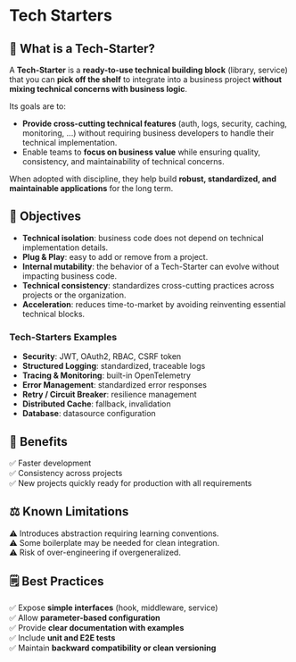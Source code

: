 # Tech Starters

## 🚀 What is a Tech-Starter?

A **Tech-Starter** is a **ready-to-use technical building block** (library, service) that you can **pick off the shelf** to integrate into a business project **without mixing technical concerns with business logic**.

Its goals are to:
- **Provide cross-cutting technical features** (auth, logs, security, caching, monitoring, ...) without requiring business developers to handle their technical implementation.
- Enable teams to **focus on business value** while ensuring quality, consistency, and maintainability of technical concerns.

When adopted with discipline, they help build **robust, standardized, and maintainable applications** for the long term.

## 🎯 Objectives

- **Technical isolation**: business code does not depend on technical implementation details.  
- **Plug & Play**: easy to add or remove from a project.  
- **Internal mutability**: the behavior of a Tech-Starter can evolve without impacting business code.  
- **Technical consistency**: standardizes cross-cutting practices across projects or the organization.  
- **Acceleration**: reduces time-to-market by avoiding reinventing essential technical blocks.  


### Tech-Starters Examples

- **Security**: JWT, OAuth2, RBAC, CSRF token
- **Structured Logging**: standardized, traceable logs
- **Tracing & Monitoring**: built-in OpenTelemetry
- **Error Management**: standardized error responses
- **Retry / Circuit Breaker**: resilience management
- **Distributed Cache**: fallback, invalidation
- **Database**: datasource configuration

## 🌟 Benefits

✅ Faster development  
✅ Consistency across projects  
✅ New projects quickly ready for production with all requirements

## ⚖️ Known Limitations

⚠️ Introduces abstraction requiring learning conventions.  
⚠️ Some boilerplate may be needed for clean integration.  
⚠️ Risk of over-engineering if overgeneralized.

## 🗒️ Best Practices

✅ Expose **simple interfaces** (hook, middleware, service)  
✅ Allow **parameter-based configuration**  
✅ Provide **clear documentation with examples**  
✅ Include **unit and E2E tests**  
✅ Maintain **backward compatibility or clean versioning**  
